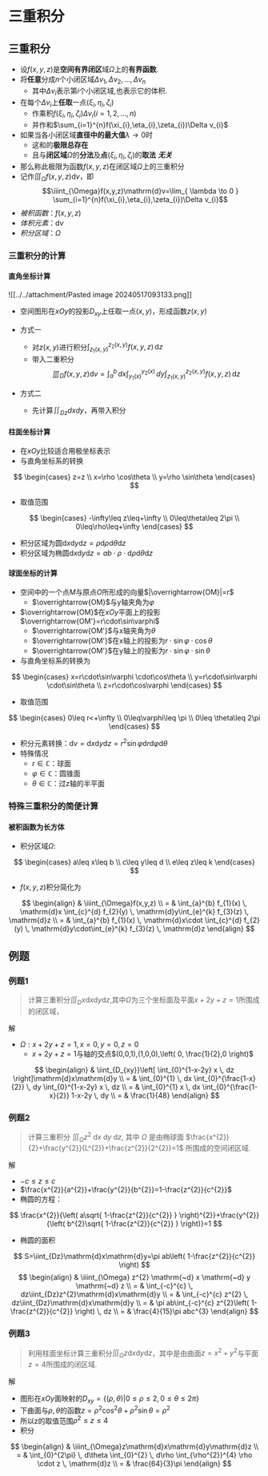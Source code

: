 # 三重积分
## 三重积分

- 设$f(x,y,z)$是**空间有界闭区**域$\Omega$上的**有界函数**.
- 将**任意**分成$n$个小闭区域$\Delta v_{1},\Delta v_{2},\dots,\Delta v_{n}$
  - 其中$\Delta v_{i}$表示第$i$个小闭区域,也表示它的体积.
- 在每个$\Delta v_{i}$上**任取**一点$(\xi_{i},\eta_{i},\zeta_{i})$
  - 作乘积$f(\xi_{i},\eta_{i},\zeta_{i})\Delta v_{i}(i=1,2,\dots,n)$
  - 并作和$\sum_{i=1}^{n}f(\xi_{i},\eta_{i},\zeta_{i})\Delta v_{i}$
- 如果当各小闭区域**直径中的最大值**$\lambda\to0$时
  - 这和的**极限总存在**
  - 且与**闭区域**$\Omega$的**分法**及**点**$(\xi_{i},\eta_{i},\zeta_{i})$的**取法** ***无关***
- 那么称此极限为函数$f(x,y,z)$在闭区域$\Omega$上的三重积分
- 记作$\iiint_{\Omega}f(x,y,z)\mathrm{d}v$，即$$\iiint_{\Omega}f(x,y,z)\mathrm{d}v=\lim_{ \lambda \to 0 } \sum_{i=1}^{n}f(\xi_{i},\eta_{i},\zeta_{i})\Delta v_{i}$$
- *被积函数*：$f(x,y,z)$
- *体积元素*：$\mathrm{d}v$
- *积分区域*：$\Omega$

### 三重积分的计算

#### 直角坐标计算

![[../../attachment/Pasted image 20240517093133.png]]

- 空间图形在$xOy$的投影$D_{xy}$上任取一点$(x,y)$，形成函数$z(x,y)$
- 方式一
  - 对$z(x,y)$进行积分$\int_{z_{1}(x,y)}^{z_{2}(x,y)} f(x,y,z) \, \mathrm{d}z$
  - 带入二重积分
$$\iiint_{D}f(x,y,z)\mathrm{d}v=\int_{a}^{b} \, dx \int_{y_{1}(x)}^{y_{2}(x)} \, dy  \int_{z_{1}(x,y)}^{z_{2}(x,y)} f(x,y,z) \, \mathrm{d}z$$

- 方式二
  - 先计算$\iint_{Dz}dxdy$，再带入积分

#### 柱面坐标计算

- 在$xOy$比较适合用极坐标表示
- 与直角坐标系的转换

$$
\begin{cases}
z=z \\
x=\rho \cos\theta \\
y=\rho \sin\theta
\end{cases}
$$

- 取值范围

$$
\begin{cases}
-\infty\leq z\leq+\infty \\
0\leq\theta\leq 2\pi \\
0\leq\rho\leq+\infty
\end{cases}
$$

- 积分区域为圆$\mathrm{d}x\mathrm{d}y\mathrm{d}z=\rho \mathrm{d}\rho \mathrm{d}\theta \mathrm{d}z$
- 积分区域为椭圆$\mathrm{d}x\mathrm{d}y\mathrm{d}z=ab\cdot\rho \cdot\mathrm{d}\rho \mathrm{d}\theta \mathrm{d}z$

#### 球面坐标的计算

- 空间中的一个点$M$与原点$O$所形成的向量$|\overrightarrow{OM}|=r$
  - $\overrightarrow{OM}$与y轴夹角为$\varphi$
- $\overrightarrow{OM}$在$xOy$平面上的投影$\overrightarrow{OM'}=r\cdot\sin\varphi$
  - $\overrightarrow{OM'}$与x轴夹角为$\theta$
  - $\overrightarrow{OM'}$在x轴上的投影为$r\cdot \sin\varphi \cdot\cos\theta$
  - $\overrightarrow{OM'}$在y轴上的投影为$r\cdot \sin\varphi \cdot \sin\theta$
- 与直角坐标系的转换为

$$
\begin{cases}
x=r\cdot\sin\varphi \cdot\cos\theta \\
y=r\cdot\sin\varphi \cdot\sin\theta \\
z=r\cdot\cos\varphi
\end{cases}
$$

- 取值范围

$$
\begin{cases}
0\leq r<+\infty \\
0\leq\varphi\leq \pi \\
0\leq \theta\leq 2\pi
\end{cases}
$$

- 积分元素转换：$\mathrm{d}v=\mathrm{d}x\mathrm{d}y\mathrm{d}z=r^{2}\sin\varphi \mathrm{d}r\mathrm{d}\varphi \mathrm{d}\theta$
- 特殊情况
  - $r\in\mathbb{C}$：球面
  - $\varphi \in\mathbb{C}$：圆锥面
  - $\theta \in\mathbb{C}$：过z轴的半平面

### 特殊三重积分的简便计算

#### 被积函数为长方体

- 积分区域$\Omega$:

$$
\begin{cases}
a\leq x\leq b \\
c\leq y\leq d \\
e\leq z\leq k
\end{cases}
$$

- $f(x,y,z)$积分简化为

$$
\begin{align}
 & \iiint_{\Omega}f(x,y,z) \\
= & \int_{a}^{b} f_{1}(x) \, \mathrm{d}x \int_{c}^{d} f_{2}(y) \, \mathrm{d}y\int_{e}^{k} f_{3}(z) \, \mathrm{d}z \\
= & \int_{a}^{b} f_{1}(x) \, \mathrm{d}x\cdot \int_{c}^{d} f_{2}(y) \, \mathrm{d}y\cdot\int_{e}^{k} f_{3}(z) \, \mathrm{d}z
\end{align}
$$

## 例题

### 例题1

> 计算三重积分$\iiint_{D}x\mathrm{d}x\mathrm{d}y\mathrm{d}z$,其中$\Omega$为三个坐标面及平面$x+2y+z=1$所围成的闭区域，

解

- $\Omega:x+2y+z=1,x=0,y=0,z=0$
  - $x+2y+z=1$与轴的交点$(0,0,1),(1,0,0),\left( 0, \frac{1}{2},0 \right)$

$$
\begin{align}
 & \iint_{D_{xy}}\left[ \int_{0}^{1-x-2y} x \, dz \right]\mathrm{d}x\mathrm{d}y \\
=  & \int_{0}^{1}  \, dx \int_{0}^{\frac{1-x}{2}}  \, dy \int_{0}^{1-x-2y} x \, dz  \\
= &  \int_{0}^{1} x \, dx \int_{0}^{\frac{1-x}{2}}  1-x-2y \, dy \\
= & \frac{1}{48}
\end{align}
$$

### 例题2

> 计算三重积分 $\iiint_{\Omega} z^{2} \mathrm{~d} x \mathrm{~d} y \mathrm{~d} z$, 其中 $\Omega$ 是由椭球面 $\frac{x^{2}}{2}+\frac{y^{2}}{L^{2}}+\frac{z^{2}}{2^{2}}=1$ 所围成的空间闭区域.

解

- $-c\leq z\leq c$
- $\frac{x^{2}}{a^{2}}+\frac{y^{2}}{b^{2}}=1-\frac{z^{2}}{c^{2}}$
- 椭圆的方程：

$$
\frac{x^{2}}{\left( a\sqrt{ 1-\frac{z^{2}}{c^{2}} } \right)^{2}}+\frac{y^{2}}{\left( b^{2}\sqrt{ 1-\frac{z^{2}}{c^{2}} } \right)}=1
$$

- 椭圆的面积

$$
S=\iint_{Dz}\mathrm{d}x\mathrm{d}y=\pi ab\left( 1-\frac{z^{2}}{c^{2}} \right)
$$
$$
\begin{align}
 & \iiint_{\Omega} z^{2} \mathrm{~d} x \mathrm{~d} y \mathrm{~d} z \\
= & \int_{-c}^{c}  \, dz\iint_{Dz}z^{2}\mathrm{d}x\mathrm{d}y \\
= & \int_{-c}^{c} z^{2} \, dz\iint_{Dz}\mathrm{d}x\mathrm{d}y \\
= & \pi ab\int_{-c}^{c} z^{2}\left( 1-\frac{z^{2}}{c^{2}} \right) \, dz  \\
= & \frac{4}{15}\pi abc^{3}
\end{align}
$$

### 例题3

> 利用柱面坐标计算三重积分$\iiint_{\Omega}z\mathrm{d}x\mathrm{d}y\mathrm{d}z$，其中是由曲面$z=x^{2}+y^{2}$与平面 $z=4$所围成的闭区域.

解

- 图形在$xOy$面映射的$D_{xy}=\{(\rho,\theta)|0\leq\rho\leq 2,0\leq\theta\leq2\pi\}$
- 下曲面与$\rho,\theta$的函数$z=\rho^{2}\cos ^{2}\theta+\rho^{2}\sin\theta=\rho^{2}$
- 所以z的取值范围$\rho^{2}\leq z\leq 4$
- 积分

$$
\begin{align}
 & \iiint_{\Omega}z\mathrm{d}x\mathrm{d}y\mathrm{d}z \\
= & \int_{0}^{2\pi}  \, d\theta \int_{0}^{2} \, d\rho  \int_{\rho^{2}}^{4} \rho \cdot z \, \mathrm{d}z \\
=  & \frac{64}{3}\pi
\end{align}
$$
